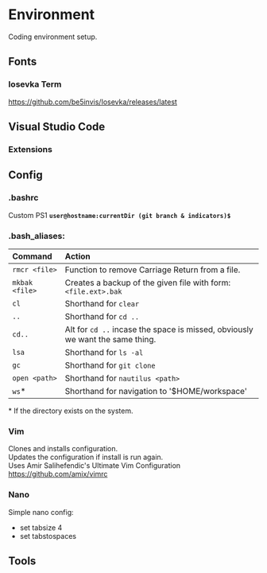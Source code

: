 # Environment
Coding environment setup.

## Fonts

### Iosevka Term
https://github.com/be5invis/Iosevka/releases/latest

## Visual Studio Code

### Extensions

## Config

### .bashrc

Custom PS1 **`user@hostname:currentDir (git branch & indicators)$ `**

### .bash_aliases: 

| Command | Action |
| :------ | :----- |
| `rmcr <file>` | Function to remove Carriage Return from a file. |
| `mkbak <file>` | Creates a backup of the given file with form: `<file.ext>.bak` |
| `cl` | Shorthand for `clear` |
| `..` | Shorthand for `cd ..` |
| `cd..` | Alt for `cd ..` incase the space is missed, obviously we want the same thing. |
| `lsa` | Shorthand for `ls -al` |
| `gc` | Shorthand for `git clone` |
| `open <path>` | Shorthand for `nautilus <path>` |
| `ws`\* | Shorthand for navigation to '$HOME/workspace' |

\* If the directory exists on the system.

### Vim
Clones and installs configuration.  
Updates the configuration if install is run again.  
Uses Amir Salihefendic's Ultimate Vim Configuration https://github.com/amix/vimrc

### Nano

Simple nano config:
+ set tabsize 4
+ set tabstospaces

## Tools

